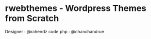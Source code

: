 rwebthemes - Wordpress Themes from Scratch
==========================================

Designer : @rahendz
code php : @chanchandrue

